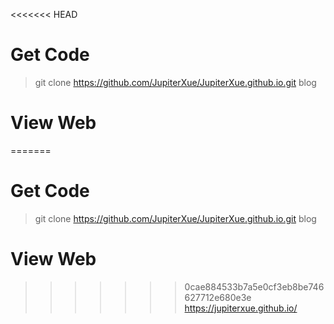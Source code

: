 <<<<<<< HEAD
# Get Code

> git clone https://github.com/JupiterXue/JupiterXue.github.io.git blog

# View Web
=======
# Get Code

> git clone https://github.com/JupiterXue/JupiterXue.github.io.git blog

# View Web
>>>>>>> 0cae884533b7a5e0cf3eb8be746627712e680e3e
https://jupiterxue.github.io/